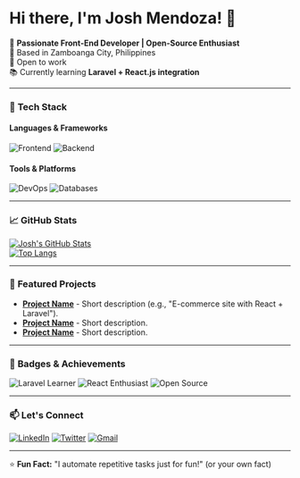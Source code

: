 # Hi there, I'm Josh Mendoza! 👋

🚀 **Passionate Front-End Developer | Open-Source Enthusiast**  
📍 Based in Zamboanga City, Philippines  
💼 Open to work  
📚 Currently learning **Laravel + React.js integration**  

---

### 🔧 **Tech Stack**
#### **Languages & Frameworks**
![Frontend](https://skillicons.dev/icons?i=html,css,js,ts,react,nextjs,tailwind&theme=light)
![Backend](https://skillicons.dev/icons?i=php,laravel,nodejs,python,java&theme=light)

#### **Tools & Platforms**
![DevOps](https://skillicons.dev/icons?i=git,github,docker,aws,figma,vscode&theme=light)
![Databases](https://skillicons.dev/icons?i=mysql,mongodb,postgresql&theme=light)

---

### 📈 **GitHub Stats**
[![Josh's GitHub Stats](https://github-readme-stats.vercel.app/api?username=Iamsanji&show_icons=true&theme=radical&hide_border=true)](https://github.com/Iamsanji)  
[![Top Langs](https://github-readme-stats.vercel.app/api/top-langs/?username=Iamsanji&layout=compact&theme=radical&hide_border=true)](https://github.com/Iamsanji)  

---

### 🚀 **Featured Projects**
- **[Project Name](https://github.com/Iamsanji/repo)** - Short description (e.g., "E-commerce site with React + Laravel").  
- **[Project Name](https://github.com/Iamsanji/repo)** - Short description.  
- **[Project Name](https://github.com/Iamsanji/repo)** - Short description.  

---

### 🌟 **Badges & Achievements**
![Laravel Learner](https://img.shields.io/badge/Laravel-FF2D20?style=for-the-badge&logo=laravel&logoColor=white)
![React Enthusiast](https://img.shields.io/badge/React-61DAFB?style=for-the-badge&logo=react&logoColor=black)
![Open Source](https://img.shields.io/badge/Open%20Source-0D2636?style=for-the-badge&logo=githubsponsors&logoColor=white)

---

### 📫 **Let's Connect**
[![LinkedIn](https://img.shields.io/badge/LinkedIn-0077B5?style=for-the-badge&logo=linkedin&logoColor=white)](https://linkedin.com/in/yourprofile)
[![Twitter](https://img.shields.io/badge/Twitter-1DA1F2?style=for-the-badge&logo=twitter&logoColor=white)](https://twitter.com/yourhandle)
[![Gmail](https://img.shields.io/badge/Gmail-D14836?style=for-the-badge&logo=gmail&logoColor=white)](mailto:youremail@gmail.com)

---

⭐ **Fun Fact:** "I automate repetitive tasks just for fun!" (or your own fact)
